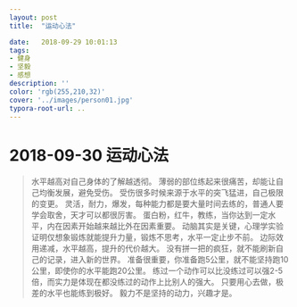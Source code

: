 ```yaml
---
layout: post
title:  "运动心法"

date:   2018-09-29 10:01:13
tags:
- 健身
- 坚毅
- 感想
description: ''
color: 'rgb(255,210,32)'
cover: '../images/person01.jpg'
typora-root-url: ..
---
```


# 2018-09-30 运动心法

> 水平越高对自己身体的了解越透彻。
> 薄弱的部位练起来很痛苦，却能让自己均衡发展，避免受伤。
> 受伤很多时候来源于水平的突飞猛进，自己极限的变更。
> 灵活，耐力，爆发，每种能力都是要大量时间去练的，普通人要学会取舍，天才可以都很厉害。
> 蛋白粉，红牛，教练，当你达到一定水平，内在因素开始越来越比外在因素重要。
> 动脑其实是关键，心理学实验证明仅想象锻炼就能提升力量，锻炼不思考，水平一定止步不前。
> 边际效用递减，水平越高，提升的代价越大。
> 没有拼一把的疯狂，就不能刷新自己的记录，进入新的世界。
> 准备很重要，你准备跑5公里，就不能坚持跑10公里，即使你的水平能跑20公里。
> 练过一个动作可以比没练过可以强2-5倍，而实力是体现在都没练过的动作上比别人的强大。
> 只要用心去做，极差的水平也能练到极好。
> 毅力不是坚持的动力，兴趣才是。
